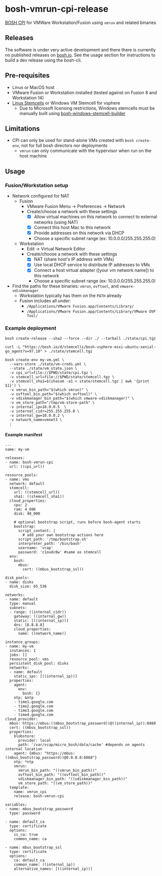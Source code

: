 # bosh-vmrun-cpi-release

[BOSH CPI](https://bosh.io/docs/cpi-api-v1/) for VMWare Workstation/Fusion using `vmrun` and related binaries

## Releases

The software is under very active development and there there is currently no published releases on [bosh.io](bosh.io/releases).  See the usage section for instructions to build a dev release using the bosh-cli.

## Pre-requisites

* Linux or MacOS host
* VMware Fusion or Workstation installed (tested against on Fusion 8 and Workstation 14)
* [Linux Stemcells](https://bosh.io/stemcells/bosh-vsphere-esxi-ubuntu-trusty-go_agent) or Windows VM Stemcell for vsphere
    * Due to Microsoft licensing restrictions, Windows stemcells must be manually built using [bosh-windows-stemcell-builder](https://github.com/cloudfoundry-incubator/bosh-windows-stemcell-builder)

## Limitations

* CPI can only be used for stand-alone VMs created with `bosh create-env`, not for full bosh directors nor deployments
  * `vmrun` can only communicate with the hypervisor when run on the host machine

## Usage

### Fusion/Workstation setup

* Network configured for NAT
    * Fusion
      * VMware Fusion Menu -> Preferences -> Network
      * Create/choose a network with these settings
        * [x] Allow virtual machines on this network to connect to external networks (using NAT)
        * [x] Connect this host Mac to this network
        * [x] Provide addresses on this network via DHCP
        * Choose a specific subnet range (ex: 10.0.0.0/255.255.255.0)
    * Workstation
       * Edit -> Virtual Network Editor
       * Create/choose a network with these settings
         * [x] NAT (share host's IP address with VMs)
         * [x] Use local DHCP service to distribute IP addresses to VMs
         * [x] Connect a host virtual adapter ([your vm network name]) to this network
         * Choose a specific subnet range (ex: 10.0.0.0/255.255.255.0)
* Find the paths for these binaries: `vmrun`, `ovftool`, and `vmware-vdiskmanager`
  * Workstation typically has them on the `PATH` already
  * Fusion includes all under:
    * `/Applications/VMware Fusion.app/Contents/Library/`
    * `/Applications/VMware Fusion.app/Contents/Library/VMware OVF Tool/`

### Example deployment

```
bosh create-release --sha2 --force --dir ./ --tarball ./state/cpi.tgz

curl -L "https://bosh.io/d/stemcells/bosh-vsphere-esxi-ubuntu-xenial-go_agent?v=97.10" > ./state/stemcell.tgz

bosh create-env my-vm.yml \
  --vars-store ./state/vm-creds.yml \
  --state ./state/vm_state.json \
  -v cpi_url=file://$PWD/state/cpi.tgz \
  -v stemcell_url=file://$PWD/state/stemcell.tgz \
  -v stemcell_sha1=$(shasum -a1 < state/stemcell.tgz | awk '{print $1}') \
  -v vmrun_bin_path="$(which vmrun)" \
  -v ovftool_bin_path="$(which ovftool)" \
  -v vdiskmanager_bin_path="$(which vmware-vdiskmanager)" \
  -v vm_store_path="/tmp/vm-store-path" \
  -v internal_ip=10.0.0.5  \
  -v internal_cidr=255.255.255.0 \
  -v internal_gw=10.0.0.2 \
  -v network_name=vmnet3 \
  ;
```

#### Example manifest

```
---
name: my-vm

releases:
- name: bosh-vmrun-cpi
  url: ((cpi_url))

resource_pools:
- name: vms
  network: default
  stemcell:
    url: ((stemcell_url))
    sha1: ((stemcell_sha1))
  cloud_properties:
    cpu: 2
    ram: 4_096
    disk: 40_000

    # optional bootstrap script, runs before bosh-agent starts
    bootstrap:
      script_content: |
        # add your own bootstrap actions here
      script_path: '/tmp/bootstrap.sh'
      interpreter_path: '/bin/bash'
      username: 'vcap'
      password: 'c1oudc0w' #same as stemcell
  env:
    bosh:
      mbus:
        cert: ((mbus_bootstrap_ssl))

disk_pools:
- name: disks
  disk_size: 65_536

networks:
- name: default
  type: manual
  subnets:
  - range: ((internal_cidr))
    gateway: ((internal_gw))
    static: [((internal_ip))]
    dns: [8.8.8.8]
    cloud_properties:
      name: ((network_name))

instance_groups:
- name: my-vm
  instances: 1
  jobs: []
  resource_pool: vms
  persistent_disk_pool: disks
  networks:
  - name: default
    static_ips: [((internal_ip))]
  properties:
    agent:
      env:
        bosh: {}
    ntp: &ntp
    - time1.google.com
    - time2.google.com
    - time3.google.com
    - time4.google.com
cloud_provider:
  mbus: https://mbus:((mbus_bootstrap_password))@((internal_ip)):6868
  cert: ((mbus_bootstrap_ssl))
  properties:
    blobstore:
      provider: local
      path: '/var/vcap/micro_bosh/data/cache' #depends on agents internal location
    agent: {mbus: "https://mbus:((mbus_bootstrap_password))@0.0.0.0:6868"}
    ntp: *ntp
    vmrun:
      vmrun_bin_path: "((vmrun_bin_path))"
      ovftool_bin_path: "((ovftool_bin_path))"
      vdiskmanager_bin_path: "((vdiskmanager_bin_path))"
      vm_store_path: "((vm_store_path))"
  template:
    name: vmrun_cpi
    release: bosh-vmrun-cpi

variables:
- name: mbus_bootstrap_password
  type: password

- name: default_ca
  type: certificate
  options:
    is_ca: true
    common_name: ca

- name: mbus_bootstrap_ssl
  type: certificate
  options:
    ca: default_ca
    common_name: ((internal_ip))
    alternative_names: [((internal_ip))]
```


